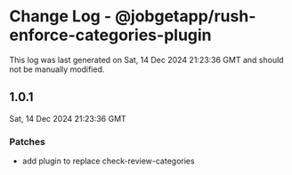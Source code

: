 # Change Log - @jobgetapp/rush-enforce-categories-plugin

This log was last generated on Sat, 14 Dec 2024 21:23:36 GMT and should not be manually modified.

## 1.0.1
Sat, 14 Dec 2024 21:23:36 GMT

### Patches

- add plugin to replace check-review-categories

